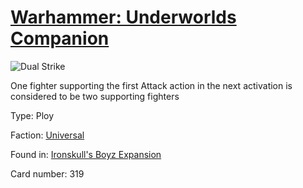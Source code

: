 # [Warhammer: Underworlds Companion](https://guidokessels.github.io/wh-underworlds)

  

![Dual Strike](https://warhammerunderworlds.com/wp-content/uploads/sites/6/2017/12/319_ENG-Dual-Strike.png)

One fighter supporting the first Attack action in the next activation is considered to be two supporting fighters

Type: Ploy

Faction: [Universal](https://guidokessels.github.io/wh-underworlds/factions/universal)

Found in: [Ironskull's Boyz Expansion](https://guidokessels.github.io/wh-underworlds/locations/ironskulls-boyz-expansion)

Card number: 319
